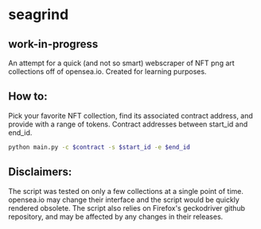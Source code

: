 # seagrind

## work-in-progress

An attempt for a quick (and not so smart) webscraper of NFT png art collections off of opensea.io.
Created for learning purposes.

## How to:
Pick your favorite NFT collection, find its associated contract address, and provide with a range of tokens.
Contract addresses between start_id and end_id.

```bash
python main.py -c $contract -s $start_id -e $end_id
```

## Disclaimers:
The script was tested on only a few collections at a single point of time.
opensea.io may change their interface and the script would be quickly rendered obsolete.
The script also relies on Firefox's geckodriver github repository, and may be affected by any changes in their releases.
